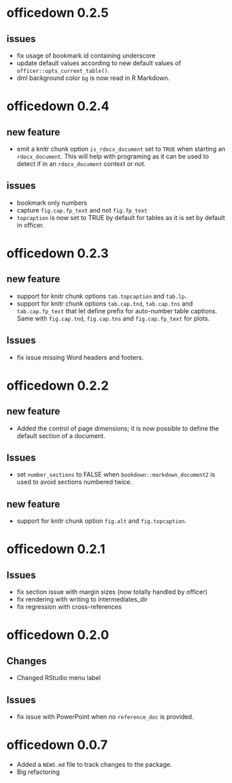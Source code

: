 # officedown 0.2.5

## issues

* fix usage of bookmark id containing underscore
* update default values according to new default values of `officer::opts_current_table()`.
* dml background color `bg` is now read in R Markdown.

# officedown 0.2.4

## new feature

* emit a knitr chunk option `is_rdocx_document` set to `TRUE` when starting 
an `rdocx_document`. This will help with programing as it can be used to 
detect if in an `rdocx_document` context or not.

## issues

* bookmark only numbers
* capture `fig.cap.fp_text` and not `fig.fp_text`
* `topcaption` is now set to TRUE by default for tables as it is 
set by default in officer.


# officedown 0.2.3

## new feature

* support for knitr chunk options `tab.topcaption` and `tab.lp`.
* support for knitr chunk options `tab.cap.tnd`, `tab.cap.tns` and `tab.cap.fp_text` 
that let define prefix for auto-number table captions. Same with 
`fig.cap.tnd`, `fig.cap.tns` and `fig.cap.fp_text` for plots.

## Issues

* fix issue missing Word headers and footers.

# officedown 0.2.2

## new feature

* Added the control of page dimensions; it is now possible to define the default 
section of a document. 

## Issues

* set `number_sections` to FALSE when `bookdown::markdown_document2` is 
used to avoid sections numbered twice.

## new feature

* support for knitr chunk option `fig.alt` and `fig.topcaption`.

# officedown 0.2.1

## Issues

* fix section issue with margin sizes (now totally handled by officer)
* fix rendering with writing to intermediates_dir
* fix regression with cross-references

# officedown 0.2.0

## Changes 

* Changed RStudio menu label 

## Issues

* fix issue with PowerPoint when no `reference_doc` is provided.

# officedown 0.0.7

* Added a `NEWS.md` file to track changes to the package.
* Big refactoring


